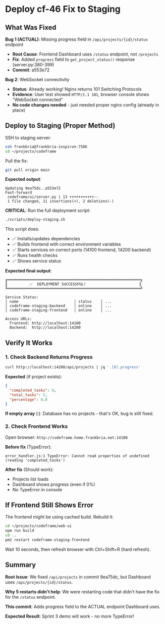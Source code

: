 # Deploy cf-46 Fix to Staging

## What Was Fixed

**Bug 1 (ACTUAL)**: Missing progress field in `/api/projects/{id}/status` endpoint
- **Root Cause**: Frontend Dashboard uses `/status` endpoint, not `/projects`
- **Fix**: Added `progress` field to `get_project_status()` response (server.py:380-399)
- **Commit**: a553e72

**Bug 2**: WebSocket connectivity
- **Status**: Already working! Nginx returns 101 Switching Protocols
- **Evidence**: User test showed `HTTP/1.1 101`, browser console shows "WebSocket connected"
- **No code changes needed** - just needed proper nginx config (already in place)

## Deploy to Staging (Proper Method)

SSH to staging server:
```bash
ssh frankbria@frankbria-inspiron-7586
cd ~/projects/codeframe
```

Pull the fix:
```bash
git pull origin main
```

**Expected output**:
```
Updating 9ea75dc..a553e72
Fast-forward
 codeframe/ui/server.py | 13 +++++++++++--
 1 file changed, 11 insertions(+), 2 deletions(-)
```

**CRITICAL**: Run the full deployment script:
```bash
./scripts/deploy-staging.sh
```

This script does:
- ✅ Installs/updates dependencies
- ✅ Builds frontend with correct environment variables
- ✅ Starts services on correct ports (14100 frontend, 14200 backend)
- ✅ Runs health checks
- ✅ Shows service status

**Expected final output**:
```
╔════════════════════════════════════════════════════════════╗
║          ✅  DEPLOYMENT SUCCESSFUL!                        ║
╚════════════════════════════════════════════════════════════╝

Service Status:
│ name                         │ status    │ ...
│ codeframe-staging-backend    │ online    │ ...
│ codeframe-staging-frontend   │ online    │ ...

Access URLs:
  Frontend: http://localhost:14100
  Backend:  http://localhost:14200
```

## Verify It Works

### 1. Check Backend Returns Progress

```bash
curl http://localhost:14200/api/projects | jq '.[0].progress'
```

**Expected** (if project exists):
```json
{
  "completed_tasks": 0,
  "total_tasks": 5,
  "percentage": 0.0
}
```

**If empty array `[]`**: Database has no projects - that's OK, bug is still fixed.

### 2. Check Frontend Works

Open browser: `http://codeframe.home.frankbria.net:14100`

**Before fix** (TypeError):
```
error_handler.js:1 TypeError: Cannot read properties of undefined (reading 'completed_tasks')
```

**After fix** (Should work):
- Projects list loads
- Dashboard shows progress (even if 0%)
- No TypeError in console

## If Frontend Still Shows Error

The frontend might be using cached build. Rebuild it:

```bash
cd ~/projects/codeframe/web-ui
npm run build
cd ..
pm2 restart codeframe-staging-frontend
```

Wait 10 seconds, then refresh browser with Ctrl+Shift+R (hard refresh).

## Summary

**Root Issue**: We fixed `/api/projects` in commit 9ea75dc, but Dashboard uses `/api/projects/{id}/status`.

**Why 5 restarts didn't help**: We were restarting code that didn't have the fix for the `/status` endpoint.

**This commit**: Adds progress field to the ACTUAL endpoint Dashboard uses.

**Expected Result**: Sprint 3 demo will work - no more TypeError!
